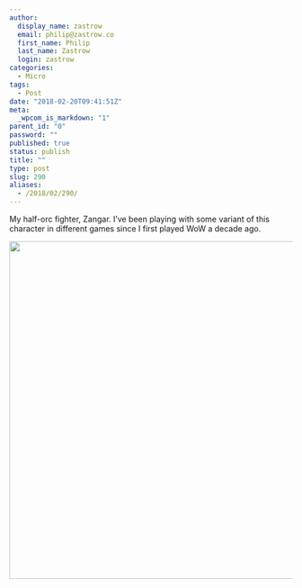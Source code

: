 ```yaml
---
author:
  display_name: zastrow
  email: philip@zastrow.co
  first_name: Philip
  last_name: Zastrow
  login: zastrow
categories:
  - Micro
tags:
  - Post
date: "2018-02-20T09:41:51Z"
meta:
  _wpcom_is_markdown: "1"
parent_id: "0"
password: ""
published: true
status: publish
title: ""
type: post
slug: 290
aliases:
  - /2018/02/290/
---
```

<p>My half-orc fighter, Zangar. I’ve been playing with some variant of this character in different games since I first played WoW a decade ago.</p>
<p><img src="/assets/2018/02/2d7f6d93f03c48bf8c2085468d69e9e0.jpg" width="600" height="600" /></p>
